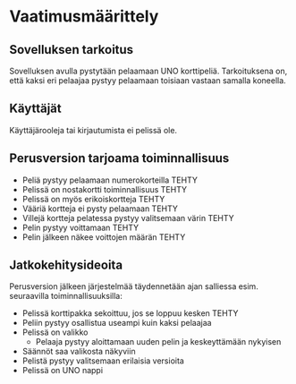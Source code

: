 # Vaatimusmäärittely

## Sovelluksen tarkoitus

Sovelluksen avulla pystytään pelaamaan UNO korttipeliä. Tarkoituksena on, että kaksi eri pelaajaa pystyy pelaamaan toisiaan vastaan samalla koneella.

## Käyttäjät

Käyttäjärooleja tai kirjautumista ei pelissä ole.

## Perusversion tarjoama toiminnallisuus

- Peliä pystyy pelaamaan numerokorteilla TEHTY
- Pelissä on nostakortti toiminnallisuus TEHTY
- Pelissä on myös erikoiskortteja TEHTY
- Vääriä kortteja ei pysty pelaamaan TEHTY
- Villejä kortteja pelatessa pystyy valitsemaan värin TEHTY
- Pelin pystyy voittamaan TEHTY
- Pelin jälkeen näkee voittojen määrän TEHTY

## Jatkokehitysideoita

Perusversion jälkeen järjestelmää täydennetään ajan salliessa esim. seuraavilla toiminnallisuuksilla:

- Pelissä korttipakka sekoittuu, jos se loppuu kesken TEHTY
- Peliin pystyy osallistua useampi kuin kaksi pelaajaa
- Pelissä on valikko
  - Pelaaja pystyy aloittamaan uuden pelin ja keskeyttämään nykyisen
- Säännöt saa valikosta näkyviin
- Pelistä pystyy valitsemaan erilaisia versioita
- Pelissä on UNO nappi
